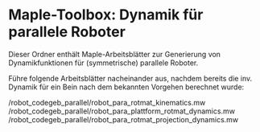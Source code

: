 ﻿# Maple-Toolbox: Dynamik für parallele Roboter

Dieser Ordner enthält Maple-Arbeitsblätter zur Generierung von Dynamikfunktionen für (symmetrische) parallele Roboter.

Führe folgende Arbeitsblätter nacheinander aus, nachdem bereits die inv. Dynamik für ein Bein nach dem bekannten Vorgehen 
berechnet wurde:

/robot_codegeb_parallel/robot_para_rotmat_kinematics.mw
/robot_codegeb_parallel/robot_para_plattform_rotmat_dynamics.mw
/robot_codegeb_parallel/robot_para_rotmat_projection_dynamics.mw